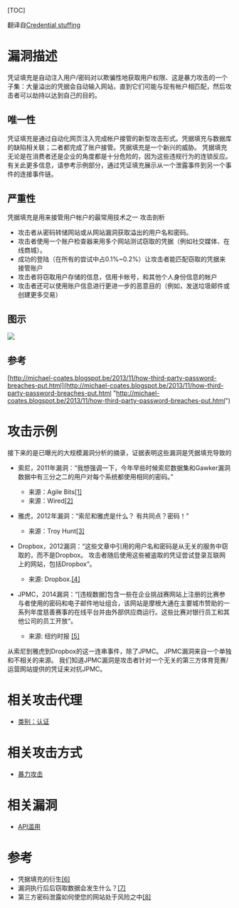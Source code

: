 [TOC]

翻译自[Credential stuffing](https://www.owasp.org/index.php/Credential_stuffing "Credential stuffing")

# 漏洞描述

凭证填充是自动注入用户/密码对以欺骗性地获取用户权限、这是暴力攻击的一个子集：大量溢出的凭据会自动输入网站，直到它们可能与现有帐户相匹配，然后攻击者可以劫持以达到自己的目的。

## 唯一性

凭证填充是通过自动化网页注入完成帐户接管的新型攻击形式。凭据填充与数据库的缺陷相关联；二者都完成了账户接管。凭据填充是一个新兴的威胁。
凭据填充无论是在消费者还是企业的角度都是十分危险的，因为这些违规行为的连锁反应。有关此更多信息，请参考示例部分，通过凭证填充展示从一个泄露事件到另一个事件的连接事件链。

## 严重性
凭据填充是用来接管用户帐户的最常用技术之一
攻击剖析
- 攻击者从密码转储网站或从网站漏洞获取溢出的用户名和密码。
- 攻击者使用一个账户检查器来用多个网站测试窃取的凭据（例如社交媒体、在线商城）。
- 成功的登陆（在所有的尝试中占0.1%~0.2%）让攻击者能匹配窃取的凭据来接管账户
- 攻击者将窃取用户存储的信息，信用卡帐号，和其他个人身份信息的帐户
- 攻击者还可以使用账户信息进行更进一步的恶意目的（例如，发送垃圾邮件或创建更多交易）

## 图示
![](https://www.owasp.org/images/d/de/Credentialstuffing.png)

## 参考
[http://michael-coates.blogspot.be/2013/11/how-third-party-password-breaches-put.html](http://michael-coates.blogspot.be/2013/11/how-third-party-password-breaches-put.html "http://michael-coates.blogspot.be/2013/11/how-third-party-password-breaches-put.html")

# 攻击示例

接下来的是已曝光的大规模漏洞分析的摘录，证据表明这些漏洞是凭据填充导致的
- 索尼，2011年漏洞：“我想强调一下，今年早些时候索尼数据集和Gawker漏洞数据中有三分之二的用户对每个系统都使用相同的密码。”
  - 来源：Agile Bits[[1]](https://blog.agilebits.com/2011/06/07/two-thirds-of-web-users-re-use-the-same-passwords/ "[1]")
  - 来源：Wired[[2]](http://www.wired.com/2011/10/93000-sony-accounts-breached/ "[2]")

- 雅虎，2012年漏洞：“索尼和雅虎是什么？ 有共同点？密码！”
  - 来源：Troy Hunt[[3]](http://www.troyhunt.com/2012/07/what-do-sony-and-yahoo-have-in-common.html "[3]")

- Dropbox，2012漏洞：“这些文章中引用的用户名和密码是从无关的服务中窃取的，而不是Dropbox。 攻击者随后使用这些被盗取的凭证尝试登录互联网上的网站，包括Dropbox“。
  - 来源: Dropbox.[[4]](https://blog.dropbox.com/2014/10/dropbox-wasnt-hacked/ "[4]")

- JPMC，2014漏洞：“[违规数据]包含一些在企业挑战赛网站上注册的比赛参与者使用的密码和电子邮件地址组合，该网站是摩根大通在主要城市赞助的一系列年度慈善赛事的在线平台并由外部供应商运行。这些比赛对银行员工和其他公司的员工开放“。
  - 来源: 纽约时报 [[5]](http://dealbook.nytimes.com/2014/10/31/discovery-of-jpmorgan-cyberattack-aided-by-company-that-runs-race-website-for-bank/ "[5]")

从索尼到雅虎到Dropbox的这一连串事件，除了JPMC。 JPMC漏洞来自一个单独和不相关的来源。 我们知道JPMC漏洞是攻击者针对一个无关的第三方体育竞赛/运营网站提供的凭证来对抗JPMC。

# 相关攻击代理

- [类别：认证](https://www.owasp.org/index.php?title=Category:Authentication&action=edit&redlink=1 "Category:Authentication")

# 相关攻击方式

- [暴力攻击](https://tinytracer.com/archives/%ef%bc%88owasp%e4%b8%aa%e4%ba%ba%e6%b1%89%e5%8c%96%ef%bc%89%e6%94%bb%e5%87%bb%e7%b3%bb%e5%88%97%e5%a4%a7%e5%85%a8%ef%bc%9a%e7%bc%93%e5%86%b2%e5%8c%ba%e6%ba%a2%e5%87%ba%e6%94%bb%e5%87%bb/ "暴力攻击")

# 相关漏洞

- [API滥用](https://www.owasp.org/index.php/API_Abuse "API滥用")

# 参考

- 凭据填充的衍生[[6]](https://prezi.com/kdilcmkhhrfl/ramification-of-credential-stuffing/ "[6]")
- 漏洞执行后后窃取数据会发生什么？[[7]](http://www.securityweek.com/what-happens-stolen-data-after-breach "[7]")
- 第三方密码泄露如何使您的网站处于风险之中[[8]](http://michael-coates.blogspot.com/2013/11/how-third-party-password-breaches-put.html "[8]")